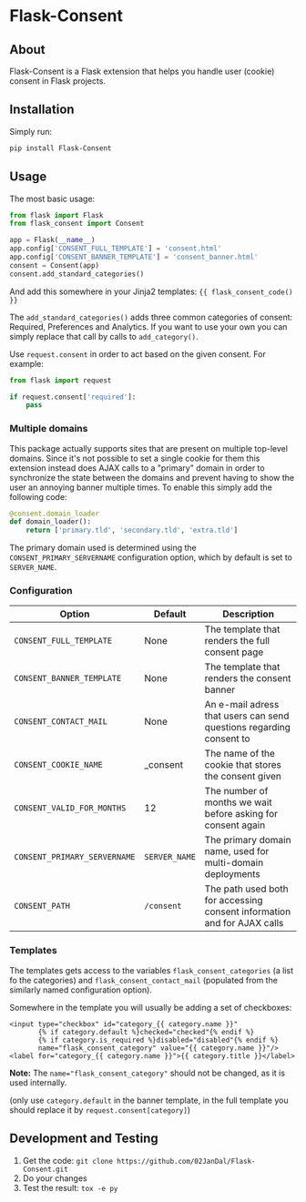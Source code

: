 # Flask-Consent

## About

Flask-Consent is a Flask extension that helps you handle user (cookie) consent in Flask projects.

## Installation

Simply run:

```bash
pip install Flask-Consent
```

## Usage

The most basic usage:

```python
from flask import Flask
from flask_consent import Consent

app = Flask(__name__)
app.config['CONSENT_FULL_TEMPLATE'] = 'consent.html'
app.config['CONSENT_BANNER_TEMPLATE'] = 'consent_banner.html'
consent = Consent(app)
consent.add_standard_categories()
```

And add this somewhere in your Jinja2 templates: `{{ flask_consent_code() }}`

The `add_standard_categories()` adds three common categories of consent: Required, Preferences and Analytics.
If you want to use your own you can simply replace that call by calls to `add_category()`.

Use `request.consent` in order to act based on the given consent. For example:
```python
from flask import request

if request.consent['required']:
    pass
```

### Multiple domains

This package actually supports sites that are present on multiple top-level domains.
Since it's not possible to set a single cookie for them this extension instead does AJAX calls to a "primary"
domain in order to synchronize the state between the domains and prevent having to show
the user an annoying banner multiple times. To enable this simply add the following code:

```python
@consent.domain_loader
def domain_loader():
    return ['primary.tld', 'secondary.tld', 'extra.tld']
```

The primary domain used is determined using the `CONSENT_PRIMARY_SERVERNAME` configuration option,
which by default is set to `SERVER_NAME`.

### Configuration

| Option                       | Default       | Description                                                             |
|------------------------------|---------------|-------------------------------------------------------------------------|
| `CONSENT_FULL_TEMPLATE`      | None          | The template that renders the full consent page                         |
| `CONSENT_BANNER_TEMPLATE`    | None          | The template that renders the consent banner                            |
| `CONSENT_CONTACT_MAIL`       | None          | An e-mail adress that users can send questions regarding consent to     |
| `CONSENT_COOKIE_NAME`        | _consent      | The name of the cookie that stores the consent given                    |
| `CONSENT_VALID_FOR_MONTHS`   | 12            | The number of months we wait before asking for consent again            |
| `CONSENT_PRIMARY_SERVERNAME` | `SERVER_NAME` | The primary domain name, used for multi-domain deployments              |
| `CONSENT_PATH`               | `/consent`    | The path used both for accessing consent information and for AJAX calls |

### Templates

The templates gets access to the variables `flask_consent_categories` (a list fo the categories) and `flask_consent_contact_mail`
(populated from the similarly named configuration option).

Somewhere in the template you will usually be adding a set of checkboxes:

```jinja2
<input type="checkbox" id="category_{{ category.name }}"
       {% if category.default %}checked="checked"{% endif %}
       {% if category.is_required %}disabled="disabled"{% endif %}
       name="flask_consent_category" value="{{ category.name }}"/>
<label for="category_{{ category.name }}">{{ category.title }}</label>
```

**Note:** The `name="flask_consent_category"` should not be changed, as it is used internally.

(only use `category.default` in the banner template, in the full template you should replace it by `request.consent[category]`)

## Development and Testing

1. Get the code: `git clone https://github.com/02JanDal/Flask-Consent.git`
2. Do your changes
3. Test the result: `tox -e py`
